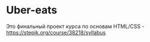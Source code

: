 # Uber-eats
Это финальный проект курса по основам HTML/CSS - https://stepik.org/course/38218/syllabus
